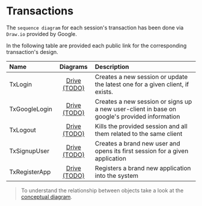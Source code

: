 # Transactions

The `sequence diagram` for each session's transaction has been done via `Draw.io` provided by Google.

In the following table are provided each public link for the corresponding transaction's design. 

| Name | Diagrams | Description |
|:-|:-:|:-|
| TxLogin | [Drive (TODO)]() | Creates a new session or update the latest one for a given client, if exists. |
| TxGoogleLogin | [Drive (TODO)]() | Creates a new session or signs up a new user-client in base on google's provided information |
| TxLogout | [Drive (TODO)]() | Kills the provided session and all them related to the same client |
| TxSignupUser | [Drive (TODO)]() | Creates a brand new user and opens its first session for a given application |
| TxRegisterApp | [Drive (TODO)]() | Registers a brand new application into the system |

> To understand the relationship between objects take a look at the [conceptual diagram](../model/README.md).